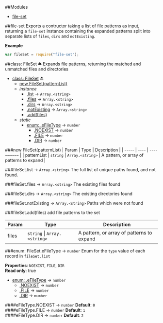 ##Modules
* [file-set](#module_file-set)



<a name="module_file-set"></a>
##file-set
Exports a contructor taking a list of file patterns as input, returning a `file-set` instance containing the expanded patterns split into separate lists of `files`, `dirs` and `notExisting`.

**Example**  
```js
var fileSet = require("file-set");
```
<a name="exp_module_file-set--FileSet"></a>
##class: FileSet ⏏
Expands file patterns, returning the matched and unmatched files and directories


* [class: FileSet](#exp_module_file-set--FileSet) ⏏
  * [new FileSet(patternList)](#new_module_file-set--FileSet_new)
  * _instance_
    * [.list](#module_file-set--FileSet#list) → <code>Array.&lt;string&gt;</code>
    * [.files](#module_file-set--FileSet#files) → <code>Array.&lt;string&gt;</code>
    * [.dirs](#module_file-set--FileSet#dirs) → <code>Array.&lt;string&gt;</code>
    * [.notExisting](#module_file-set--FileSet#notExisting) → <code>Array.&lt;string&gt;</code>
    * [.add(files)](#module_file-set--FileSet#add)
  * _static_
    * [enum: .eFileType](#module_file-set--FileSet.eFileType) → <code>number</code>
      * [.NOEXIST](#module_file-set--FileSet.eFileType.NOEXIST) → <code>number</code>
      * [.FILE](#module_file-set--FileSet.eFileType.FILE) → <code>number</code>
      * [.DIR](#module_file-set--FileSet.eFileType.DIR) → <code>number</code>

<a name="new_module_file-set--FileSet_new"></a>
###new FileSet(patternList)
| Param | Type | Description |
| ----- | ---- | ----------- |
| patternList | <code>string</code> \| <code>Array.&lt;string&gt;</code> | A pattern, or array of patterns to expand |

<a name="module_file-set--FileSet#list"></a>
###fileSet.list → <code>Array.&lt;string&gt;</code>
The full list of unique paths found, and not found.

<a name="module_file-set--FileSet#files"></a>
###fileSet.files → <code>Array.&lt;string&gt;</code>
The existing files found

<a name="module_file-set--FileSet#dirs"></a>
###fileSet.dirs → <code>Array.&lt;string&gt;</code>
The existing directories found

<a name="module_file-set--FileSet#notExisting"></a>
###fileSet.notExisting → <code>Array.&lt;string&gt;</code>
Paths which were not found

<a name="module_file-set--FileSet#add"></a>
###fileSet.add(files)
add file patterns to the set

| Param | Type | Description |
| ----- | ---- | ----------- |
| files | <code>string</code> \| <code>Array.&lt;string&gt;</code> | A pattern, or array of patterns to expand |

<a name="module_file-set--FileSet.eFileType"></a>
###enum: FileSet.eFileType → <code>number</code>
Enum for the `type` value of each record in `fileSet.list`

**Properties**: `NOEXIST`, `FILE`, `DIR`  
**Read only**: true  

  * [enum: .eFileType](#module_file-set--FileSet.eFileType) → <code>number</code>
    * [.NOEXIST](#module_file-set--FileSet.eFileType.NOEXIST) → <code>number</code>
    * [.FILE](#module_file-set--FileSet.eFileType.FILE) → <code>number</code>
    * [.DIR](#module_file-set--FileSet.eFileType.DIR) → <code>number</code>

<a name="module_file-set--FileSet.eFileType.NOEXIST"></a>
####eFileType.NOEXIST → <code>number</code>
**Default**: `0`  
<a name="module_file-set--FileSet.eFileType.FILE"></a>
####eFileType.FILE → <code>number</code>
**Default**: `1`  
<a name="module_file-set--FileSet.eFileType.DIR"></a>
####eFileType.DIR → <code>number</code>
**Default**: `2`  
